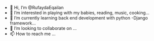 - 👋 Hi, I’m @RufaydaEqailan
- 👀 I’m interested in playing with my babies, reading, music, cooking...
- 🌱 I’m currently learning back end development with python -Django framework...
- 💞️ I’m looking to collaborate on ...
- 📫 How to reach me ...

<!---
RufaydaEqailan/RufaydaEqailan is a ✨ special ✨ repository because its `README.md` (this file) appears on your GitHub profile.
You can click the Preview link to take a look at your changes.
--->
